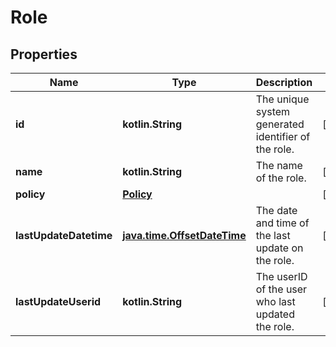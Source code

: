 
# Role

## Properties
Name | Type | Description | Notes
------------ | ------------- | ------------- | -------------
**id** | **kotlin.String** | The unique system generated identifier of the role. |  [optional]
**name** | **kotlin.String** | The name of the role. |  [optional]
**policy** | [**Policy**](Policy.md) |  |  [optional]
**lastUpdateDatetime** | [**java.time.OffsetDateTime**](java.time.OffsetDateTime.md) | The date and time of the last update on the role. |  [optional]
**lastUpdateUserid** | **kotlin.String** | The userID of the user who last updated the role. |  [optional]



